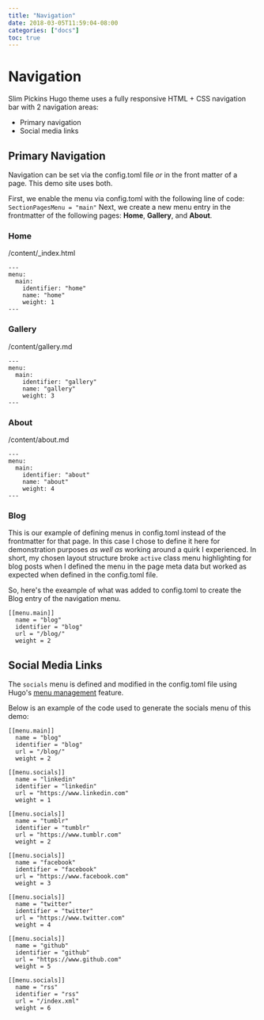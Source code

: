 ```yaml
---
title: "Navigation"
date: 2018-03-05T11:59:04-08:00
categories: ["docs"]
toc: true
---
```

# Navigation
Slim Pickins Hugo theme uses a fully responsive HTML + CSS navigation bar with 2 navigation areas:
- Primary navigation
- Social media links

## Primary Navigation
Navigation can be set via the config.toml file _or_ in the front matter of a page. This demo site uses both.

First, we enable the menu via config.toml with the following line of code: `SectionPagesMenu = "main"`
Next, we create a new menu entry in the frontmatter of the following pages: **Home**, **Gallery**, and **About**.

### Home
/content/_index.html

```
---
menu:
  main:
    identifier: "home"
    name: "home"
    weight: 1
---
```

### Gallery
/content/gallery.md

```
---
menu:
  main:
    identifier: "gallery"
    name: "gallery"
    weight: 3
--- 
```

### About
/content/about.md

```
---
menu:
  main:
    identifier: "about"
    name: "about"
    weight: 4
---
```

### Blog
This is our example of defining menus in config.toml instead of the frontmatter for that page. In this case I chose to define it here for demonstration purposes _as well as_ working around a quirk I experienced. In short, my chosen layout structure broke `active` class menu highlighting for blog posts when I defined the menu in the page meta data but worked as expected when defined in the config.toml file.

So, here's the exeample of what was added to config.toml to create the Blog entry of the navigation menu.

```
[[menu.main]]
  name = "blog"
  identifier = "blog"
  url = "/blog/"
  weight = 2
```

## Social Media Links
The `socials` menu is defined and modified in the config.toml file using Hugo's [menu management](https://gohugo.io/content-management/menus/#add-non-content-entries-to-a-menu) feature.

Below is an example of the code used to generate the socials menu of this demo:

```
[[menu.main]]
  name = "blog"
  identifier = "blog"
  url = "/blog/"
  weight = 2

[[menu.socials]]
  name = "linkedin"
  identifier = "linkedin"
  url = "https://www.linkedin.com"
  weight = 1

[[menu.socials]]
  name = "tumblr"
  identifier = "tumblr"
  url = "https://www.tumblr.com"
  weight = 2

[[menu.socials]]
  name = "facebook"
  identifier = "facebook"
  url = "https://www.facebook.com"
  weight = 3

[[menu.socials]]
  name = "twitter"
  identifier = "twitter"
  url = "https://www.twitter.com"
  weight = 4

[[menu.socials]]
  name = "github"
  identifier = "github"
  url = "https://www.github.com"
  weight = 5

[[menu.socials]]
  name = "rss"
  identifier = "rss"
  url = "/index.xml"
  weight = 6
```
